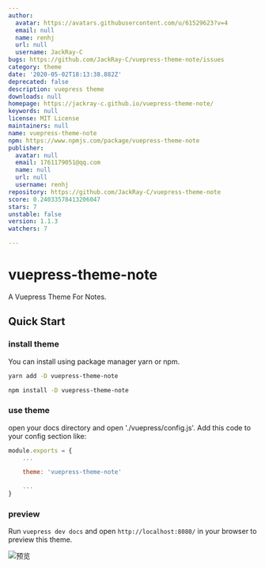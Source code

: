 ```yaml
---
author:
  avatar: https://avatars.githubusercontent.com/u/61529623?v=4
  email: null
  name: renhj
  url: null
  username: JackRay-C
bugs: https://github.com/JackRay-C/vuepress-theme-note/issues
category: theme
date: '2020-05-02T18:13:38.882Z'
deprecated: false
description: vuepress theme
downloads: null
homepage: https://jackray-c.github.io/vuepress-theme-note/
keywords: null
license: MIT License
maintainers: null
name: vuepress-theme-note
npm: https://www.npmjs.com/package/vuepress-theme-note
publisher:
  avatar: null
  email: 1761179051@qq.com
  name: null
  url: null
  username: renhj
repository: https://github.com/JackRay-C/vuepress-theme-note
score: 0.24033578413206047
stars: 7
unstable: false
version: 1.1.3
watchers: 7

---
```


# vuepress-theme-note
A Vuepress Theme For Notes.

## Quick Start 

### install theme

You can install using package manager yarn or npm.

```sh
yarn add -D vuepress-theme-note 
```

```sh
npm install -D vuepress-theme-note
```


### use theme


open your docs directory and open './vuepress/config.js'. Add this code to your config section like:

```javascript
module.exports = {
    ...

    theme: 'vuepress-theme-note'

    ...
}
```

### preview

Run `vuepress dev docs` and open `http://localhost:8080/` in your browser to preview this theme.

![预览](https://github.com/JackRay-C/vuepress-theme-note/raw/master/03.png)





